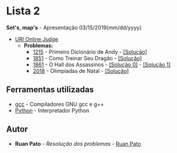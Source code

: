# Lista 2

**Set's, map's** - Apresentação 03/15/2019(mm/dd/yyyy)
* [URI Online Judge](https://www.urionlinejudge.com.br)
  * **Problemas:**
    * [1215](https://www.urionlinejudge.com.br/judge/pt/problems/view/1215) - Primeiro Dicionário de Andy - [[Solução]](https://github.com/ruanpato/uffs/blob/master/GEX634_Topicos_Especiais_em_Computacao_XII_2019_1/2Lista/1215uri.cpp)
    * [1851](https://www.urionlinejudge.com.br/judge/pt/problems/view/1851) - Como Treinar Seu Dragão - [[Solução]](https://github.com/ruanpato/uffs/blob/master/GEX634_Topicos_Especiais_em_Computacao_XII_2019_1/2Lista/1851uri.cpp)
    * [1861](https://www.urionlinejudge.com.br/judge/pt/problems/view/1861) - O Hall dos Assassinos - [[Solução 0]](https://github.com/ruanpato/uffs/blob/master/GEX634_Topicos_Especiais_em_Computacao_XII_2019_1/2Lista/1861uri.cpp) - [[Solução 1]](https://github.com/ruanpato/uffs/blob/master/GEX634_Topicos_Especiais_em_Computacao_XII_2019_1/2Lista/1861.cpp)
    * [2018](https://www.urionlinejudge.com.br/judge/pt/problems/view/2018) - Olimpíadas de Natal - [[Solução]](https://github.com/ruanpato/uffs/blob/master/GEX634_Topicos_Especiais_em_Computacao_XII_2019_1/2Lista/2018uri.py)
    
## Ferramentas utilizadas

* [gcc](https://gcc.gnu.org/) - Compiladores GNU gcc e g++ 
* [Python](https://www.python.org/) - Interpretador Python

## Autor

* **Ruan Pato** - *Resolução dos problemas* - [Ruan Pato](https://github.com/ruanpato)